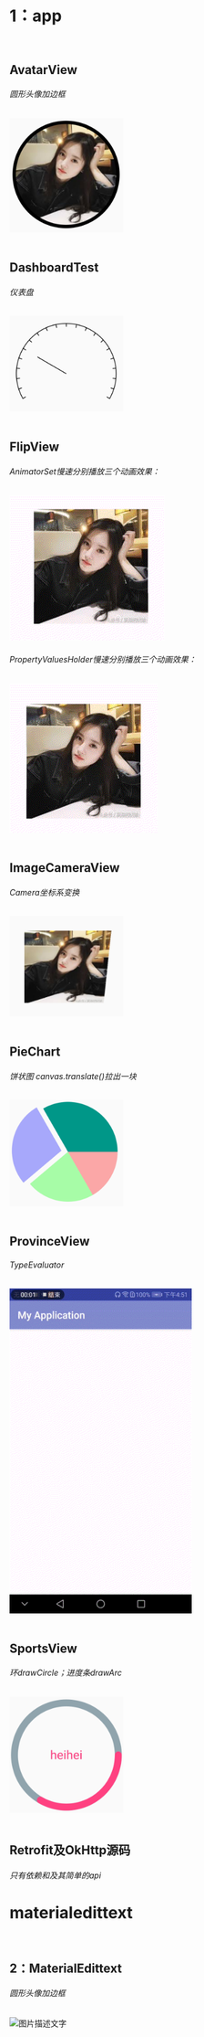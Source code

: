 # 1：app <br/><br/>

## AvatarView
###### 圆形头像加边框
<img src="https://raw.githubusercontent.com/xqgdmg/Study/master/img/a.PNG" width="200" alt="图片描述文字"/>
<br/><br/>

## DashboardTest
###### 仪表盘
<img src="https://raw.githubusercontent.com/xqgdmg/Study/master/img/da.PNG" width="200" alt="图片描述文字"/>
<br/><br/>

## FlipView
###### AnimatorSet慢速分别播放三个动画效果：
<img src="https://raw.githubusercontent.com/xqgdmg/Study/master/img/flip.gif" alt="图片描述文字"/>
<br/>

###### PropertyValuesHolder慢速分别播放三个动画效果：
<img src="https://raw.githubusercontent.com/xqgdmg/Study/master/img/flip2.gif" alt="图片描述文字"/>
<br/><br/>

## ImageCameraView
###### Camera坐标系变换
<img src="https://raw.githubusercontent.com/xqgdmg/Study/master/img/ca.PNG" width="200" alt="图片描述文字"/>
<br/><br/>

## PieChart
###### 饼状图 canvas.translate()拉出一块
<img src="https://raw.githubusercontent.com/xqgdmg/Study/master/img/pie.PNG" width="200" alt="图片描述文字"/>
<br/><br/>

## ProvinceView
###### TypeEvaluator
<img src="https://raw.githubusercontent.com/xqgdmg/Study/master/img/pro.gif" width="320" width="480" alt="图片描述文字"/>
<br/><br/>

## SportsView
###### 环drawCircle；进度条drawArc
<img src="https://raw.githubusercontent.com/xqgdmg/Study/master/img/sp.PNG" width="200" alt="图片描述文字"/>
<br/><br/>

## Retrofit及OkHttp源码
###### 只有依赖和及其简单的api


# materialedittext <br/><br/>

## 2：MaterialEdittext
###### 圆形头像加边框
<img src="https://raw.githubusercontent.com/xqgdmg/Study/master/img/MaterialEdittext.gif" width="320" width="480" alt="图片描述文字"/>
<br/><br/>




